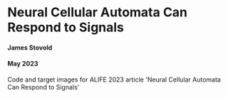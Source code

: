 # Neural Cellular Automata Can Respond to Signals
#### James Stovold
#### May 2023

Code and target images for ALIFE 2023 article 'Neural Cellular Automata 
Can Respond to Signals'
